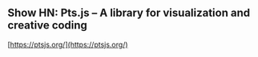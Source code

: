 ## Show HN: Pts.js – A library for visualization and creative coding
  
  [https://ptsjs.org/](https://ptsjs.org/)